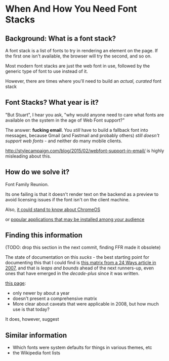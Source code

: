 # When And How You Need Font Stacks

## Background: What is a font stack?

A font stack is a list of fonts to try in rendering an element on the page. If the first one isn't available, the browser will try the second, and so on.

Most modern font stacks are just the web font in use, followed by the generic type of font to use instead of it.

However, there are times where you'll need to build an *actual, curated* font stack

## Font Stacks? What year is it?

"But Stuart", I hear you ask, "why would anyone need to care what fonts are available on the system in the age of Web Font support?"

The answer: **fucking email**. You *still* have to build a fallback font into messages, because Gmail (and Fastmail and probably others) *still doesn't support web fonts* - and neither do many mobile clients.

http://stylecampaign.com/blog/2015/02/webfont-support-in-email/ is highly misleading about this.

## How do we solve it?

Font Family Reunion.

Its one failing is that it doesn't render text on the backend as a preview to avoid licensing issues if the font isn't on the client machine.

Also, [it could stand to know about ChromeOS](https://github.com/zachleat/font-family-reunion/issues/49)

or [popular applications that may be installed among your audience](d1cdd9cc-1961-454e-a5f0-157243d6ea2a.md)

## Finding this information

(TODO: drop this section in the next commit, finding FFR made it obsolete)

The state of documentation on this *sucks* - the best starting point for documenting this that I could find is [this matrix from a 24 Ways article in 2007](http://media.24ways.org/2007/17/fontmatrix.html), and that is *leaps and bounds* ahead of the next runners-up, even ones that have emerged in the *decade-plus* since it was written.

[this page](http://www.ampsoft.net/webdesign-l/WindowsMacFonts.html):

- only newer by about a year
- doesn't present a comprehensive matrix
- More clear about caveats that were applicable in 2008, but how much use is that today?

It does, however, suggest

## Similar information

- Which fonts were system defaults for things in various themes, etc
- the Wikipedia font lists
